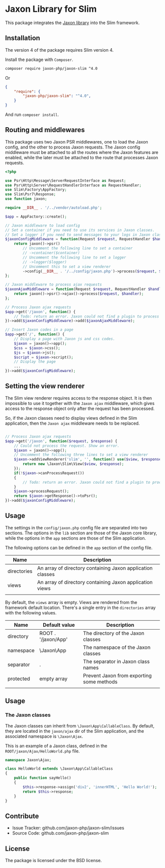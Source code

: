 Jaxon Library for Slim
=========================

This package integrates the [Jaxon library](https://github.com/jaxon-php/jaxon-core) into the Slim framework.

Installation
------------

The version 4 of the package requires Slim version 4.

Install the package with `Composer`.

```bash
composer require jaxon-php/jaxon-slim ^4.0
```
Or
```json
{
    "require": {
        "jaxon-php/jaxon-slim": "^4.0",
    }
}
```
And run `composer install`.

Routing and middlewares
-----------------------

This package uses two Jaxon PSR middlewares, one to load the Jaxon config, and the other to process Jaxon requests.
The Jaxon config middleware must be attached to all the routes where the Jaxon features are enabled,
while the later must be attached to the route that processes Jaxon requests.

```php
<?php

use Psr\Http\Message\ServerRequestInterface as Request;
use Psr\Http\Server\RequestHandlerInterface as RequestHandler;
use Slim\Factory\AppFactory;
use Slim\Psr7\Response;
use function jaxon;

require __DIR__ . '/../vendor/autoload.php';

$app = AppFactory::create();

// Jaxon middleware to load config
// Set a container if you need to use its services in Jaxon classes.
// Set a logger if you need to send messages to your logs in Jaxon classes.
$jaxonConfigMiddleware = function(Request $request, RequestHandler $handler) {
    return jaxon()->psr()
        // Uncomment the following line to set a container
        // ->container($container)
        // Uncomment the following line to set a logger
        // ->logger($logger)
        // Uncomment this to set a view renderer
        ->config(__DIR__ . '/../config/jaxon.php')->process($request, $handler);
};

// Jaxon middleware to process ajax requests
$jaxonAjaxMiddleware = function(Request $request, RequestHandler $handler) {
    return jaxon()->psr()->ajax()->process($request, $handler);
};

// Process Jaxon ajax requests
$app->get('/jaxon', function() {
    // Todo: return an error. Jaxon could not find a plugin to process the request.
})->add($jaxonConfigMiddleware)->add($jaxonAjaxMiddleware);

// Insert Jaxon codes in a page
$app->get('/', function() {
    // Display a page with Jaxon js and css codes.
    $jaxon = jaxon()−>app();
    $css = $jaxon->css();
    $js = $jaxon->js();
    $script = $jaxon->script();
    // Display the page
    ...
})->add($jaxonConfigMiddleware);
```

Setting the view renderer
-------------------------

The Slim view renderer requires access to the response object.
It is then impossible to use it together with the `Jaxon ajax` middleware, which gives access
to the response object only after the request has been processed.

So, if the Jaxon classes need to display views defined in the Slim application, then the `Jaxon ajax`
middleware needs to be replaced.

```php

// Process Jaxon ajax requests
$app->get('/jaxon', function($request, $response) {
    // Could not process the request. Show an error.
    $jaxon = jaxon()−>app();
    // Uncomment the following three lines to set a view renderer
    $jaxon->addViewRenderer('slim', '', function() use($view, $response) {
        return new \Jaxon\Slim\View($view, $response);
    });
    if(!$jaxon->canProcessRequest())
    {
        // Todo: return an error. Jaxon could not find a plugin to process the request.
    }
    $jaxon->processRequest();
    return $jaxon->getResponse()->toPsr();
})->add($jaxonConfigMiddleware);
```

Usage
-----

The settings in the `config/jaxon.php` config file are separated into two sections.
The options in the `lib` section are those of the Jaxon core library, while the options in the `app` sections are those of the Slim application.

The following options can be defined in the `app` section of the config file.

| Name | Description |
|------|---------------|
| directories | An array of directory containing Jaxon application classes |
| views   | An array of directory containing Jaxon application views |
| | | |

By default, the `views` array is empty. Views are rendered from the framework default location.
There's a single entry in the `directories` array with the following values.

| Name | Default value | Description |
|------|---------------|-------------|
| directory | ROOT . '/jaxon/App' | The directory of the Jaxon classes |
| namespace | \Jaxon\App  | The namespace of the Jaxon classes |
| separator | .           | The separator in Jaxon class names |
| protected | empty array | Prevent Jaxon from exporting some methods |
| | | |

Usage
-----

### The Jaxon classes

The Jaxon classes can inherit from `\Jaxon\App\CallableClass`.
By default, they are located in the `jaxon/ajax` dir of the Slim application, and the associated namespace is `\Jaxon\Ajax`.

This is an example of a Jaxon class, defined in the `ROOT/jaxon/Ajax/HelloWorld.php` file.

```php
namespace Jaxon\Ajax;

class HelloWorld extends \Jaxon\App\CallableClass
{
    public function sayHello()
    {
        $this->response->assign('div2', 'innerHTML', 'Hello World!');
        return $this->response;
    }
}
```

Contribute
----------

- Issue Tracker: github.com/jaxon-php/jaxon-slim/issues
- Source Code: github.com/jaxon-php/jaxon-slim

License
-------

The package is licensed under the BSD license.
